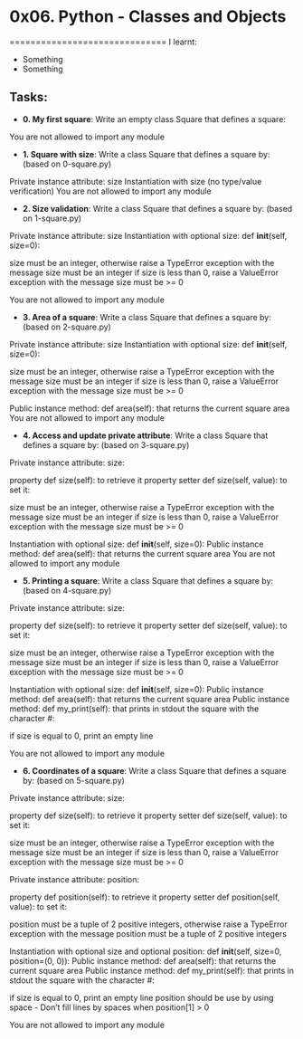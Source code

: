 # 0x06. Python - Classes and Objects
==============================
I learnt:
- Something
- Something


## Tasks: 
- **0. My first square**: 
Write an empty class Square that defines a square:

You are not allowed to import any module

- **1. Square with size**: 
Write a class Square that defines a square by: (based on 0-square.py)

Private instance attribute: size
Instantiation with size (no type/value verification)
You are not allowed to import any module

- **2. Size validation**: 
Write a class Square that defines a square by: (based on 1-square.py)

Private instance attribute: size
Instantiation with optional size: def __init__(self, size=0):


size must be an integer, otherwise raise a TypeError exception with the message size must be an integer
if size is less than 0, raise a ValueError exception with the message size must be >= 0

You are not allowed to import any module

- **3. Area of a square**: 
Write a class Square that defines a square by: (based on 2-square.py)

Private instance attribute: size
Instantiation with optional size: def __init__(self, size=0):


size must be an integer, otherwise raise a TypeError exception with the message size must be an integer
if size is less than 0, raise a ValueError exception with the message size must be >= 0

Public instance method: def area(self): that returns the current square area
You are not allowed to import any module

- **4. Access and update private attribute**: 
Write a class Square that defines a square by: (based on 3-square.py)

Private instance attribute: size:


property def size(self): to retrieve it
property setter def size(self, value): to set it:


size must be an integer, otherwise raise a TypeError exception with the message size must be an integer
if size is less than 0, raise a ValueError exception with the message size must be >= 0


Instantiation with optional size: def __init__(self, size=0):
Public instance method: def area(self): that returns the current square area
You are not allowed to import any module

- **5. Printing a square**: 
Write a class Square that defines a square by: (based on 4-square.py)

Private instance attribute: size:


property def size(self): to retrieve it
property setter def size(self, value): to set it:


size must be an integer, otherwise raise a TypeError exception with the message size must be an integer
if size is less than 0, raise a ValueError exception with the message size must be >= 0


Instantiation with optional size: def __init__(self, size=0):
Public instance method: def area(self): that returns the current square area
Public instance method: def my_print(self): that prints in stdout the square with the character #:


if size is equal to 0, print an empty line

You are not allowed to import any module

- **6. Coordinates of a square**: 
Write a class Square that defines a square by: (based on 5-square.py)

Private instance attribute: size:


property def size(self): to retrieve it
property setter def size(self, value): to set it:


size must be an integer, otherwise raise a TypeError exception with the message size must be an integer
if size is less than 0, raise a ValueError exception with the message size must be >= 0


Private instance attribute: position:


property def position(self): to retrieve it
property setter def position(self, value): to set it:


position must be a tuple of 2 positive integers, otherwise raise a TypeError exception with the message position must be a tuple of 2 positive integers


Instantiation with optional size and optional position: def __init__(self, size=0, position=(0, 0)):
Public instance method: def area(self): that returns the current square area
Public instance method: def my_print(self): that prints in stdout the square with the character #:


if size is equal to 0, print an empty line
position should be use by using space - Don’t fill lines by spaces when position[1] > 0

You are not allowed to import any module

